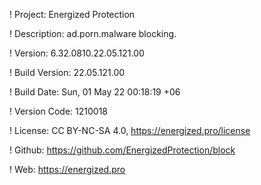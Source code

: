 ! Project: Energized Protection

! Description: ad.porn.malware blocking.

! Version: 6.32.0810.22.05.121.00

! Build Version: 22.05.121.00

! Build Date: Sun, 01 May 22 00:18:19 +06

! Version Code: 1210018

! License: CC BY-NC-SA 4.0, https://energized.pro/license

! Github: https://github.com/EnergizedProtection/block

! Web: https://energized.pro
